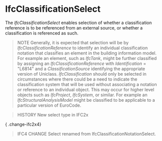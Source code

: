 IfcClassificationSelect
=======================
The _IfcClassificationSelect_ enables selection of whether a classification
reference is to be referenced from an external source, or whether a
classification is referenced as such.  
  
> NOTE  Generally, it is expected that selection will be by
> _IfcClassificationReference_ to identify an individual classification
> notation that classifies an element in the building information model. For
> example an element, such as _IfcTank_, might be further classified by
> assigning an _IfcClassificationReference_ with _Identification_ = "L6814"
> and a _ClassificationSource_ identifying the appropriate version of
> Uniclass. _IfcClassification_ should only be selected in circumstances where
> there could be a need to indicate the classification system that will be
> used without associating a notation or reference to an individual object.
> This may occur for higher level objects such as _IfcProject_, _IfcSystem_,
> or similar. For example an _IfcStructuralAnalysisModel_ might be classified
> to be applicable to a particular version of EuroCode.  
  
> HISTORY  New select type in IFC2x  
  
{ .change-ifc2x4}  
> IFC4 CHANGE  Select renamed from IfcClassificationNotationSelect.  


